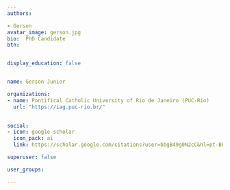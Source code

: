```yaml
---
authors:

- Gerson
avatar_image: gerson.jpg
bio:  PhD Candidate
btn:


display_education: false


name: Gerson Junior

organizations:
- name: Pontifical Catholic University of Rio de Janeiro (PUC-Rio)
  url: "https://iag.puc-rio.br/"
  

social:
- icon: google-scholar
  icon_pack: ai
  link: https://scholar.google.com/citations?user=bbgB49g0N2cC&hl=pt-BR

superuser: false

user_groups:

---
```


